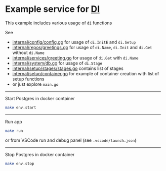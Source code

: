# Example service for [DI](https://github.com/sabahtalateh/di)

This example includes various usage of `di` functions

See 
- [internal/config/config.go](https://github.com/sabahtalateh/diexample/blob/main/internal/config/config.go) for usage of `di.InitE` and `di.Setup`
- [internal/repos/greetings.go](https://github.com/sabahtalateh/diexample/blob/main/internal/repos/greetings.go) for usage of `di.Name`, `di.Init` and `di.Get` without `di.Name`
- [internal/services/greeting.go](https://github.com/sabahtalateh/diexample/blob/main/internal/services/greeting.go) for usage of `di.Get` with `di.Name`
- [internal/system/db.go](https://github.com/sabahtalateh/diexample/blob/main/internal/system/db.go) for usage of `di.Stage`
- [internal/setup/stages/stages.go](https://github.com/sabahtalateh/diexample/blob/main/internal/setup/stages/stages.go) contains list of stages
- [internal/setup/container.go](https://github.com/sabahtalateh/diexample/blob/main/internal/setup/container.go) for example of container creation with list of setup functions
- or just explore `main.go`

---

Start Postgres in docker container
```sh
make env.start
```

---

Run app
```sh
make run
```
or from VSCode run and debug panel (see `.vscode/launch.json`)

---

Stop Postgres in docker container
```sh
make env.stop
```


